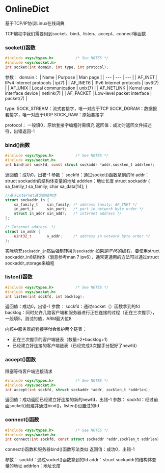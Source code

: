 # OnlineDict
基于TCP/IP协议Linux在线词典

TCP编程中我们需要用到socket、bind、listen、accept、connect等函数

### socket()函数
```c
#include <sys/types.h>          /* See NOTES */
#include <sys/socket.h>
int socket(int domain, int type, int protocol);
```
参数：
domain：
| Name | Purpose | Man page |
| --- | --- | --- |
| AF_INET | IPv4 Internet protocols | ip(7) |
| AF_INET6 | IPv6 Internet protocols | ipv6(7) |
| AF_UNIX | Local communication | unix(7) |
| AF_NETLINK | Kernel user interface device | netlink(7) |
| AF_PACKET | Low-level packet interface | packet(7) |

type:
SOCK_STREAM：流式套接字，唯一对应于TCP
SOCK_DGRAM：数据报套接字，唯一对应于UDP
SOCK_RAW：原始套接字

protocol：
一般填0，原始套接字编程时需填充
返回值：成功时返回文件描述符，出错返回-1


### bind()函数

```c
#include <sys/types.h>          /* See NOTES */
#include <sys/socket.h>
int bind(int sockfd, const struct sockaddr *addr,socklen_t addrlen);
```

返回值：成功0，出错-1
参数：
sockfd：通过socket()函数拿到的fd
addr：struct sockaddr的结构体变量的地址
addrlen：地址长度
struct sockaddr {
		sa_family_t sa_family;
		char        sa_data[14];
}
```c
//基于Internet通信的结构体
struct sockaddr_in {
    sa_family_t    sin_family; /* address family: AF_INET */
    in_port_t      sin_port;   /* port in network byte order */
    struct in_addr sin_addr;   /* internet address */
};

/* Internet address. */
struct in_addr {
    uint32_t       s_addr;     /* address in network byte order */
};
```
实际填充`sockaddr_in`然后强制转换为`sockaddr`
如果是IPV6的编程，要使用struct sockaddr_in6结构体（消息参考man 7 ipv6），通常更通用的方法可以通过struct sockaddr_storage来编程


### listen()函数
```c
#include <sys/types.h>          /* See NOTES */
#include <sys/socket.h>
int listen(int sockfd, int backlog);
```
返回值：成功0，出错-1
参数：
sockfd：通过socket（）函数拿到的fd
backlog：同时允许几路客户端和服务器进行正在连接的过程（正在三次握手），一般填5，测试的值，ARM最大位8

内核中服务器的套接字fd会维护两个链表：
- 正在三次握手的客户端链表（数量=2*backlog+1）
- 已经建立好连接的客户端链表（已经完成3次握手分配好了newfd）


### accept()函数
阻塞等待客户端连接请求
```c
#include <sys/types.h>          /* See NOTES */
#include <sys/socket.h>
int accept(int sockfd, struct sockaddr *addr, socklen_t *addrlen);
```
返回值：成功返回已经建立好连接的新的newfd，出错-1
参数：
sockfd：经过前面socket()创建并通过bind()，listen()设置过的fd



### connect()函数
```c
#include <sys/types.h>          /* See NOTES */
#include <sys/socket.h>
int connect(int sockfd, const struct sockaddr *addr,socklen_t addrlen);
```
connect()函数和服务器bind()函数写法类似
返回值：成功0，出错-1

参数：
sockfd：通过socket()函数拿到的fd
addr：struct sockaddr的结构体变量的地址
addrlen：地址长度

